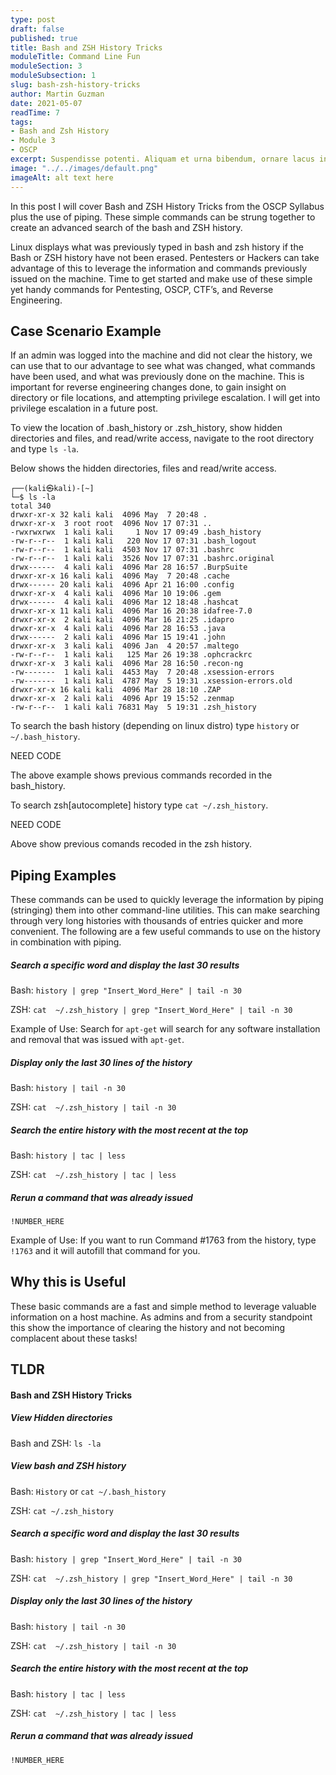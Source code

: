 ```yaml
---
type: post
draft: false
published: true
title: Bash and ZSH History Tricks
moduleTitle: Command Line Fun
moduleSection: 3
moduleSubsection: 1
slug: bash-zsh-history-tricks
author: Martin Guzman
date: 2021-05-07
readTime: 7
tags:
- Bash and Zsh History
- Module 3
- OSCP
excerpt: Suspendisse potenti. Aliquam et urna bibendum, ornare lacus in, viverra lorem. Morbi consequat aliquet sapien in placerat. Nunc dolor dui, facilisis elementum blandit sit amet, ultrices eu enim.
image: "../../images/default.png"
imageAlt: alt text here
---
```


In this post I will cover Bash and ZSH History Tricks from the OSCP Syllabus plus the use of piping. These simple commands can be strung together to create an advanced search of the bash and ZSH history.

Linux displays what was previously typed in bash and zsh history if the Bash or ZSH history have not been erased. Pentesters or Hackers can take advantage of this to leverage the information and commands previously issued on the machine. Time to get started and make use of these simple yet handy commands for Pentesting, OSCP, CTF’s, and Reverse Engineering.

## Case Scenario Example

If an admin was logged into the machine and did not clear the history, we can use that to our advantage to see what was changed, what commands have been used, and what was previously done on the machine. This is important for reverse engineering changes done, to gain insight on directory or file locations, and attempting privilege escalation. I will get into privilege escalation in a future post.

To view the location of .bash_history or .zsh_history, show hidden directories and files, and read/write access, navigate to the root directory and type `ls -la`.

Below shows the hidden directories, files and read/write access.

```shell
┌──(kali㉿kali)-[~]
└─$ ls -la
total 340
drwxr-xr-x 32 kali kali  4096 May  7 20:48 .
drwxr-xr-x  3 root root  4096 Nov 17 07:31 ..
-rwxrwxrwx  1 kali kali     1 Nov 17 09:49 .bash_history
-rw-r--r--  1 kali kali   220 Nov 17 07:31 .bash_logout
-rw-r--r--  1 kali kali  4503 Nov 17 07:31 .bashrc
-rw-r--r--  1 kali kali  3526 Nov 17 07:31 .bashrc.original
drwx------  4 kali kali  4096 Mar 28 16:57 .BurpSuite
drwxr-xr-x 16 kali kali  4096 May  7 20:48 .cache
drwx------ 20 kali kali  4096 Apr 21 16:00 .config
drwxr-xr-x  4 kali kali  4096 Mar 10 19:06 .gem
drwx------  4 kali kali  4096 Mar 12 18:48 .hashcat
drwxr-xr-x 11 kali kali  4096 Mar 16 20:38 idafree-7.0
drwxr-xr-x  2 kali kali  4096 Mar 16 21:25 .idapro
drwxr-xr-x  4 kali kali  4096 Mar 28 16:53 .java
drwx------  2 kali kali  4096 Mar 15 19:41 .john
drwxr-xr-x  3 kali kali  4096 Jan  4 20:57 .maltego
-rw-r--r--  1 kali kali   125 Mar 26 19:38 .ophcrackrc
drwxr-xr-x  3 kali kali  4096 Mar 28 16:50 .recon-ng
-rw-------  1 kali kali  4453 May  7 20:48 .xsession-errors
-rw-------  1 kali kali  4787 May  5 19:31 .xsession-errors.old
drwxr-xr-x 16 kali kali  4096 Mar 28 18:10 .ZAP
drwxr-xr-x  2 kali kali  4096 Apr 19 15:52 .zenmap
-rw-r--r--  1 kali kali 76831 May  5 19:31 .zsh_history
```

To search the bash history (depending on linux distro) type `history` or `~/.bash_history`.

NEED CODE

The above example shows previous commands recorded in the bash_history.

To search zsh[autocomplete] history type `cat ~/.zsh_history`.

NEED CODE


Above show previous comands recoded in the zsh history.

## Piping Examples

These commands can be used to quickly leverage the information by piping (stringing) them into other command-line utilities. This can make searching through very long histories with thousands of entries quicker and more convenient. The following are a few useful commands to use on the history in combination with piping.

##### Search a specific word and display the last 30 results

Bash: `history | grep "Insert_Word_Here" | tail -n 30`

ZSH: `cat  ~/.zsh_history | grep "Insert_Word_Here" | tail -n 30`

Example of Use: Search for `apt-get` will search for any software installation and removal that was issued with `apt-get`.


##### Display only the last 30 lines of the history

Bash: `history | tail -n 30`

ZSH: `cat  ~/.zsh_history | tail -n 30`

##### Search the entire history with the most recent at the top
Bash: `history | tac | less`

ZSH: `cat  ~/.zsh_history | tac | less`

##### Rerun a command that was already issued
`!NUMBER_HERE`

Example of Use: If you want to run Command #1763 from the history, type `!1763` and it will autofill that command for you.


## Why this is Useful
These basic commands are a fast and simple method to leverage valuable information on a host machine. As admins and from a security standpoint this show the importance of clearing the history and not becoming complacent about these tasks! 


## TLDR 
#### Bash and ZSH History Tricks

##### View Hidden directories
Bash and ZSH: `ls -la`

##### View bash and ZSH history
Bash: `History` or `cat ~/.bash_history`

ZSH: `cat ~/.zsh_history`

##### Search a specific word and display the last 30 results
Bash: `history | grep "Insert_Word_Here" | tail -n 30`

ZSH: `cat  ~/.zsh_history | grep "Insert_Word_Here" | tail -n 30`

##### Display only the last 30 lines of the history
Bash: `history | tail -n 30`

ZSH: `cat  ~/.zsh_history | tail -n 30`

##### Search the entire history with the most recent at the top
Bash: `history | tac | less`

ZSH: `cat  ~/.zsh_history | tac | less`

##### Rerun a command that was already issued
`!NUMBER_HERE`